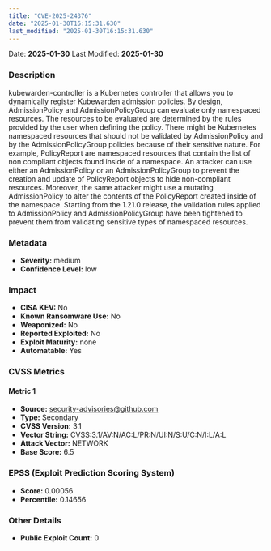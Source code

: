 ```yaml
---
title: "CVE-2025-24376"
date: "2025-01-30T16:15:31.630"
last_modified: "2025-01-30T16:15:31.630"
---
```




Date: **2025-01-30** Last Modified: **2025-01-30**

### Description  
kubewarden-controller is a Kubernetes controller that allows you to dynamically register Kubewarden admission policies. By design, AdmissionPolicy and AdmissionPolicyGroup can evaluate only namespaced resources. The resources to be evaluated are determined by the rules provided by the user when defining the policy. There might be Kubernetes namespaced resources that should not be validated by AdmissionPolicy and by the AdmissionPolicyGroup policies because of their sensitive nature. For example, PolicyReport are namespaced resources that contain the list of non compliant objects found inside of a namespace. An attacker can use either an AdmissionPolicy or an AdmissionPolicyGroup to prevent the creation and update of PolicyReport objects to hide non-compliant resources. Moreover, the same attacker might use a mutating AdmissionPolicy to alter the contents of the PolicyReport created inside of the namespace. Starting from the 1.21.0 release, the validation rules applied to AdmissionPolicy and AdmissionPolicyGroup have been tightened to prevent them from validating sensitive types of namespaced resources.

### Metadata  
- **Severity:** medium
- **Confidence Level:** low

### Impact  
- **CISA KEV:** No
- **Known Ransomware Use:** No
- **Weaponized:** No
- **Reported Exploited:** No
- **Exploit Maturity:** none
- **Automatable:** Yes

### CVSS Metrics  

#### Metric 1
- **Source:** security-advisories@github.com
- **Type:** Secondary
- **CVSS Version:** 3.1
- **Vector String:** CVSS:3.1/AV:N/AC:L/PR:N/UI:N/S:U/C:N/I:L/A:L
- **Attack Vector:** NETWORK
- **Base Score:** 6.5


### EPSS (Exploit Prediction Scoring System)  
- **Score:** 0.00056
- **Percentile:** 0.14656

### Other Details  
- **Public Exploit Count:** 0

